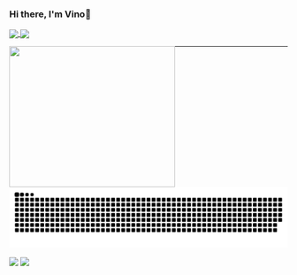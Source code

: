 ### Hi there, I'm Vino👋

<div>
  <a href="https://github.com/ellen2121">
  <img height="180em"   align="center" src="https://github-readme-stats.vercel.app/api?username=TheVino&show_icons=true&theme=jolly&include_all_commits=true&count_private=true"/>
  <img height="180em"  align="center" src="https://github-readme-stats.vercel.app/api/top-langs/?username=TheVino&&layout=compact&hide=shell&theme=jolly"/>
</div>

<div>
<img align="left" src="https://media.giphy.com/media/836HiJc7pgzy8iNXCn/giphy.gif" width="300" height="255"/>
</div>
  
---

![](https://github.com/TheVino/TheVino/blob/output/github-contribution-grid-snake.svg) 

<div>
  <a href="https://www.linkedin.com/in/vinicius-l-55660594/" target="_blank"><img src="https://img.shields.io/badge/-LinkedIn-%230077B5?style=for-the-badge&logo=linkedin&logoColor=white" target="_blank"></a> 
  <a href="https://www.instagram.com/_thevino/" target="_blank"><img src="https://img.shields.io/badge/-Instagram-%23E4405F?style=for-the-badge&logo=instagram&logoColor=white" target="_blank"></a>
</div>


<!--
**TheVino/TheVino** is a ✨ _special_ ✨ repository because its `README.md` (this file) appears on your GitHub profile.

Here are some ideas to get you started:

- 🔭 I’m currently working on ...
- 🌱 I’m currently learning ...
- 👯 I’m looking to collaborate on ...
- 🤔 I’m looking for help with ...
- 💬 Ask me about ...
- 📫 How to reach me: ...
- 😄 Pronouns: ...
- ⚡ Fun fact: ...
-->
